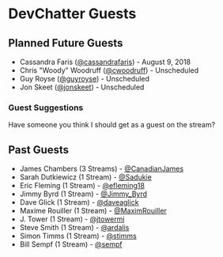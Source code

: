 # DevChatter Guests

## Planned Future Guests

 - Cassandra Faris ([@cassandrafaris](https://twitter.com/cassandrafaris)) - August 9, 2018
 - Chris "Woody" Woodruff ([@cwoodruff](https://twitter.com/cwoodruff)) - Unscheduled
 - Guy Royse ([@guyroyse](https://twitter.com/guyroyse)) - Unscheduled
 - Jon Skeet ([@jonskeet](https://twitter.com/jonskeet)) - Unscheduled
 
### Guest Suggestions

Have someone you think I should get as a guest on the stream?

## Past Guests

 - James Chambers (3 Streams) - [@CanadianJames](https://twitter.com/CanadianJames)
 - Sarah Dutkiewicz (1 Stream) - [@Sadukie](https://twitter.com/sadukie)
 - Eric Fleming (1 Stream) - [@efleming18](https://twitter.com/efleming18)
 - Jimmy Byrd (1 Stream) - [@Jimmy_Byrd](https://twitter.com/Jimmy_Byrd)
 - Dave Glick (1 Stream) - [@daveaglick](https://twitter.com/daveaglick)
 - Maxime Rouiller (1 Stream) - [@MaximRouiller](https://twitter.com/MaximRouiller)
 - J. Tower (1 Stream) - [@jtowermi](https://twitter.com/jtowermi)
 - Steve Smith (1 Stream) - [@ardalis](https://twitter.com/ardalis)
 - Simon Timms (1 Stream) - [@stimms](https://twitter.com/stimms)
 - Bill Sempf (1 Stream) - [@sempf](https://twitter.com/sempf)
 
